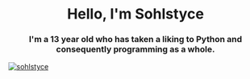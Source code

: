 <h1 align="center">Hello, I'm Sohlstyce</h1>
<h3 align="center">I'm a 13 year old who has taken a liking to Python and consequently programming as a whole.</h3>

<p align="left"> <a href="https://github.com/ryo-ma/github-profile-trophy"><img src="https://github-profile-trophy.vercel.app/?username=Sohlstyce&theme=radical&row=2&column=3&no-frame=true" alt="sohlstyce" /></a> 

